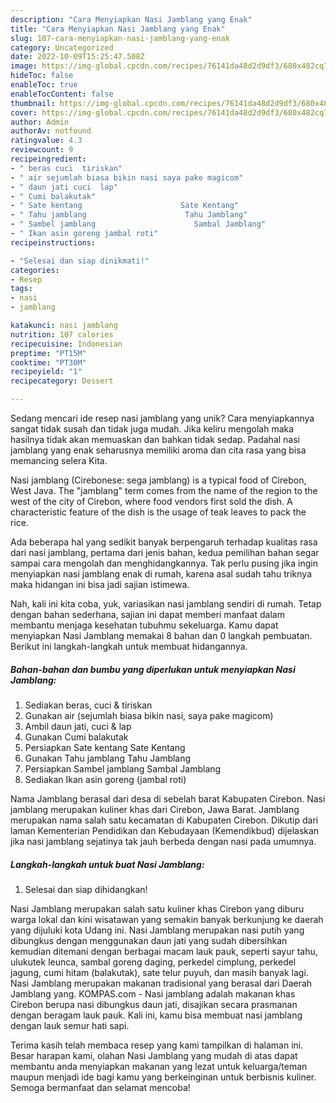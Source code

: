```yaml
---
description: "Cara Menyiapkan Nasi Jamblang yang Enak"
title: "Cara Menyiapkan Nasi Jamblang yang Enak"
slug: 107-cara-menyiapkan-nasi-jamblang-yang-enak
category: Uncategorized
date: 2022-10-09T15:25:47.508Z
image: https://img-global.cpcdn.com/recipes/76141da48d2d9df3/680x482cq70/nasi-jamblang-foto-resep-utama.jpg
hideToc: false
enableToc: true
enableTocContent: false
thumbnail: https://img-global.cpcdn.com/recipes/76141da48d2d9df3/680x482cq70/nasi-jamblang-foto-resep-utama.jpg
cover: https://img-global.cpcdn.com/recipes/76141da48d2d9df3/680x482cq70/nasi-jamblang-foto-resep-utama.jpg
author: Admin
authorAv: notfound
ratingvalue: 4.3
reviewcount: 9
recipeingredient:
- " beras cuci  tiriskan"
- " air sejumlah biasa bikin nasi saya pake magicom"
- " daun jati cuci  lap"
- " Cumi balakutak"
- " Sate kentang                      Sate Kentang"
- " Tahu jamblang                      Tahu Jamblang"
- " Sambel jamblang                      Sambal Jamblang"
- " Ikan asin goreng jambal roti"
recipeinstructions:

- "Selesai dan siap dinikmati!"
categories:
- Resep
tags:
- nasi
- jamblang

katakunci: nasi jamblang 
nutrition: 107 calories
recipecuisine: Indonesian
preptime: "PT15M"
cooktime: "PT30M"
recipeyield: "1"
recipecategory: Dessert

---
```





Sedang mencari ide resep nasi jamblang yang unik? Cara menyiapkannya sangat tidak susah dan tidak juga mudah. Jika keliru mengolah maka hasilnya tidak akan memuaskan dan bahkan tidak sedap. Padahal nasi jamblang yang enak seharusnya memiliki aroma dan cita rasa yang bisa memancing selera Kita.





Nasi jamblang (Cirebonese: sega jamblang) is a typical food of Cirebon, West Java. The &#34;jamblang&#34; term comes from the name of the region to the west of the city of Cirebon, where food vendors first sold the dish. A characteristic feature of the dish is the usage of teak leaves to pack the rice.

Ada beberapa hal yang sedikit banyak berpengaruh terhadap kualitas rasa dari nasi jamblang, pertama dari jenis bahan, kedua pemilihan bahan segar sampai cara mengolah dan menghidangkannya. Tak perlu pusing jika ingin menyiapkan nasi jamblang enak di rumah, karena asal sudah tahu triknya maka hidangan ini bisa jadi sajian istimewa.






Nah, kali ini kita coba, yuk, variasikan nasi jamblang sendiri di rumah. Tetap dengan bahan sederhana, sajian ini dapat memberi manfaat dalam membantu menjaga kesehatan tubuhmu sekeluarga. Kamu dapat menyiapkan Nasi Jamblang memakai 8 bahan dan 0 langkah pembuatan. Berikut ini langkah-langkah untuk membuat hidangannya.

<!--inarticleads1-->

##### Bahan-bahan dan bumbu yang diperlukan untuk menyiapkan Nasi Jamblang:

1. Sediakan  beras, cuci &amp; tiriskan
1. Gunakan  air (sejumlah biasa bikin nasi, saya pake magicom)
1. Ambil  daun jati, cuci &amp; lap
1. Gunakan  Cumi balakutak
1. Persiapkan  Sate kentang                      Sate Kentang
1. Gunakan  Tahu jamblang                      Tahu Jamblang
1. Persiapkan  Sambel jamblang                      Sambal Jamblang
1. Sediakan  Ikan asin goreng (jambal roti)


Nama Jamblang berasal dari desa di sebelah barat Kabupaten Cirebon. Nasi jamblang merupakan kuliner khas dari Cirebon, Jawa Barat. Jamblang merupakan nama salah satu kecamatan di Kabupaten Cirebon. Dikutip dari laman Kementerian Pendidikan dan Kebudayaan (Kemendikbud) dijelaskan jika nasi jamblang sejatinya tak jauh berbeda dengan nasi pada umumnya. 

<!--inarticleads2-->

##### Langkah-langkah untuk buat Nasi Jamblang:


1. Selesai dan siap dihidangkan!

Nasi Jamblang merupakan salah satu kuliner khas Cirebon yang diburu warga lokal dan kini wisatawan yang semakin banyak berkunjung ke daerah yang dijuluki kota Udang ini. Nasi Jamblang merupakan nasi putih yang dibungkus dengan menggunakan daun jati yang sudah dibersihkan kemudian ditemani dengan berbagai macam lauk pauk, seperti sayur tahu, ulukutek leunca, sambal goreng daging, perkedel cimplung, perkedel jagung, cumi hitam (balakutak), sate telur puyuh, dan masih banyak lagi. Nasi Jamblang merupakan makanan tradisional yang berasal dari Daerah Jamblang yang. KOMPAS.com - Nasi jamblang adalah makanan khas Cirebon berupa nasi dibungkus daun jati, disajikan secara prasmanan dengan beragam lauk pauk. Kali ini, kamu bisa membuat nasi jamblang dengan lauk semur hati sapi. 

Terima kasih telah membaca resep yang kami tampilkan di halaman ini. Besar harapan kami, olahan Nasi Jamblang yang mudah di atas dapat membantu anda menyiapkan makanan yang lezat untuk keluarga/teman maupun menjadi ide bagi kamu yang berkeinginan untuk berbisnis kuliner. Semoga bermanfaat dan selamat mencoba!
